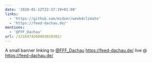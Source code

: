 ```yaml
---
date: '2020-01-12T22:37:19+01:00'
links:
  - 'https://github.com/midzer/week4climate'
  - 'https://feed-dachau.de/'
mentions:
  - '@FFF_Dachau'
url: /1216474260493029382/
---
```

A small banner linking to [@FFF_Dachau](https://twitter.com/@FFF_Dachau) https://feed-dachau.de/ live @ https://feed-dachau.de/
